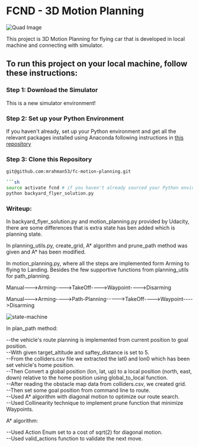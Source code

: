 # FCND - 3D Motion Planning
![Quad Image](./misc/enroute.png)


This project is 3D Motion Planning for flying car that is developed in local machine and connecting with simulator.

## To run this project on your local machine, follow these instructions:
### Step 1: Download the Simulator
This is a new simulator environment!

### Step 2: Set up your Python Environment
If you haven't already, set up your Python environment and get all the relevant packages installed using Anaconda following instructions in [this repository](https://github.com/udacity/FCND-Term1-Starter-Kit)

### Step 3: Clone this Repository
```sh
git@github.com:mrahman53/fc-motion-planning.git

```sh
source activate fcnd # if you haven't already sourced your Python environment, do so now.
python backyard_flyer_solution.py
```


### Writeup:

In backyard_flyer_solution.py and motion_planning.py provided by Udacity, there are some differences that is extra state has ben added
which is planning state.

In planning_utils.py, create_grid, A* algorithm and prune_path method was given and A* has been modified.

In motion_planning.py, where all the steps are implemented form Arming to flying to Landing. Besides the few supportive functions
from planning_utils for path_planning.



Manual--->Arming---->TakeOff---->Waypoint---->Disarming


Manual--->Arming---->Path-Planning----->TakeOff---->Waypoint---->Disarming


![state-machine](https://user-images.githubusercontent.com/1839661/41432061-e0b022ec-6fe2-11e8-8b93-76e25a95fc6b.png)


In plan_path method:

--the vehicle's route planning is implemented from current position to goal position. <br/>
--With given target_altitude and saftey_distance is set to 5. <br/>
--From the colliders.csv file we extracted the lat0 and lon0 which has been set vehicle's home position. <br/>
--Then Convert a global position (lon, lat, up) to a local position (north, east, down) relative to the home position using global_to_local function. <br/>
--After reading the obstacle map data from colliders.csv, we created grid. <br/>
--Then set some goal position from command line to route. <br/>
--Used A* algorithm with diagonal motion to optimize our route search. <br/>
--Used Collinearity technique to implement prune function that minimize Waypoints. <br/>

A* algorithm:

--Used Action Enum set to a cost of sqrt(2) for diagonal motion. <br/>
--Used valid_actions function to validate the next move. <br/>